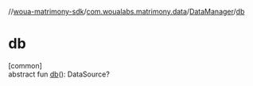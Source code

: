 //[woua-matrimony-sdk](../../../index.md)/[com.woualabs.matrimony.data](../index.md)/[DataManager](index.md)/[db](db.md)

# db

[common]\
abstract fun [db](db.md)(): DataSource?
